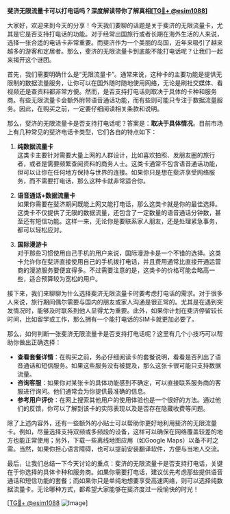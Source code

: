 **斐济无限流量卡可以打电话吗？深度解读带你了解真相[[TG💪+ @esim1088](https://t.me/s/esim1088)]**

大家好，欢迎来到今天的分享！今天我们要聊的话题是关于斐济的无限流量卡，尤其是它是否支持打电话的功能。对于经常出国旅行或者长期在海外生活的人来说，选择一张合适的电话卡非常重要。而斐济作为一个美丽的岛国，近年来吸引了越来越多的游客和定居者。那么，斐济的无限流量卡到底能不能打电话呢？让我们一起来揭开这个谜团。

首先，我们需要明确什么是“无限流量卡”。通常来说，这种卡的主要功能是提供无限制的数据流量服务，让你可以在国外随时随地使用网络，无论是刷社交媒体、看视频还是查资料都非常方便。然而，是否支持打电话则取决于具体的卡种和服务商。有些无限流量卡会额外附带语音通话功能，而有些则可能只专注于数据流量服务。因此，在购买之前，一定要仔细阅读相关条款和说明。

那么，斐济的无限流量卡是否支持打电话呢？答案是：**取决于具体情况**。目前市场上有几种常见的斐济电话卡类型，它们各自的特点如下：

1. **纯数据流量卡**  
   这类卡主要针对需要大量上网的人群设计，比如喜欢拍照、发朋友圈的旅行者，或者是需要频繁查阅资料的商务人士。这类卡通常不包含语音通话功能，但可以让你在任何地方保持与世界的连接。如果你只是想在斐济享受网络服务，而不需要打电话，那么这种卡就非常适合你。

2. **语音通话+数据流量卡**  
   如果你需要在斐济期间既能上网又能打电话，那么这类卡就是你的最佳选择。这类卡不仅提供了无限的数据流量，还包含了一定数量的语音通话分钟数，甚至还有短信功能。这样一来，无论你是要联系家人朋友，还是处理紧急事务，都可以轻松应对。

3. **国际漫游卡**  
   对于那些习惯使用自己手机的用户来说，国际漫游卡是一个不错的选择。这类卡允许你在斐济直接使用自己的手机拨打电话，并且费用通常比直接开通运营商的漫游服务要便宜得多。不过需要注意的是，这类卡的价格可能会略高一些，适合预算较为宽松的用户。

接下来，我们来聊聊为什么选择斐济无限流量卡时要考虑打电话的需求。对于很多人来说，旅行期间偶尔需要与国内的朋友或家人沟通是很正常的。尤其是在遇到突发情况时，能够及时联系到他人显得尤为重要。此外，如果你计划在斐济停留较长时间，比如留学或工作，那么拥有一个能打电话的SIM卡就更加必要了。

那么，如何判断一张斐济无限流量卡是否支持打电话呢？这里有几个小技巧可以帮助你做出正确选择：

- **查看套餐详情**：在购买之前，务必仔细阅读卡的套餐说明，看看是否列出了语音通话和短信服务。如果这些服务没有被提及，那么这张卡很可能只支持数据流量。
- **咨询客服**：如果你对某张卡的具体功能感到不确定，可以直接联系服务商的客服进行询问。他们通常会为你提供最准确的信息。
- **参考用户评价**：在网上搜索其他用户的使用体验也是一个很好的方法。通过他们的反馈，你可以了解到该卡的实际表现以及是否存在隐藏收费等问题。

除了上述内容外，还有一些额外的小贴士可以帮助你更好地利用斐济的无限流量卡。例如，尽量选择支持双频或多频段的设备，这样可以确保在网络覆盖较差的地方也能正常使用；另外，下载一些离线地图应用（如Google Maps）以备不时之需。当然，如果你担心语言障碍，也可以提前安装翻译软件，方便与当地人交流。

最后，让我们总结一下今天讨论的重点：斐济的无限流量卡是否支持打电话，关键在于你选择的具体卡种和服务商。如果你需要打电话，建议优先考虑那些提供语音通话和短信功能的套餐；而如果你只是单纯地想要享受高速网络，则可以选择纯数据流量卡。无论哪种方式，都希望大家能够在斐济度过一段愉快的时光！

[[TG💪+ @esim1088](https://t.me/s/esim1088) ![Image](https://i.postimg.cc/4NQfJmqS/Snipaste-2025-05-13-00-14-12.png)]